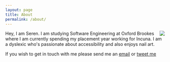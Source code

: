 ```yaml
---
layout: page
title: About
permalink: /about/
---
```


<!--![Photo of Seren]({{site.baseurl}}/img/serenDavies.jpg)-->
<img style="float: right;" src="{{site.baseurl}}/img/serenDavies.jpg">

Hey, I am Seren. I am studying Software Engineering at Oxford Brookes where I am currently spending my placement year working for Incuna. I am a dyslexic who's passionate about accessibility and also enjoys nail art.

If you wish to get in touch with me please send me an [email](mailto:hello@serendavies.me) or [tweet me](https://twitter.com/ninjanails)
